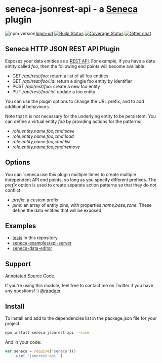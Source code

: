 # seneca-jsonrest-api - a [Seneca](http://senecajs.org) plugin


![npm version][npm-badge]][npm-url]
[![Build Status][travis-badge]][travis-url]
[![Coverage Status][coveralls-badge]][coveralls-url]
[![Gitter chat][gitter-badge]][gitter-url]



## Seneca HTTP JSON REST API Plugin

Exposes your data entities as a [REST
API](http://en.wikipedia.org/wiki/Representational_state_transfer). For
example, if you have a data entity called _foo_, then the following
end points will become available:

   * GET _/api/rest/foo_: return a list of all foo entities
   * GET _/api/rest/foo/:id_: return a single foo entity by identifier
   * POST _/api/rest/foo_: create a new foo entity
   * PUT _/api/rest/foo/:id_: update a foo entity

You can use the plugin options to change the URL prefix, and to add
additional behaviours.

Note that it is not necessary for the underlying entity to be
persistent. You can define a virtual entity _foo_ by providing actions for
the patterns:

   * _role:entity,name:foo,cmd:save_
   * _role:entity,name:foo,cmd:load_
   * _role:entity,name:foo,cmd:list_
   * _role:entity,name:foo,cmd:remove_


## Options

You can `seneca.use this plugin multiple times to create multiple
independent API end points, so long as you specify different
prefixes. The _prefix_ option is used to create separate action
patterns so that they do not conflict.

   * _prefix_: a custom prefix
   * _pins_: an array of entity pins, with properties _name,base,zone_. These define the data entities that will be exposed.

## Examples

   * [tests](https://github.com/rjrodger/seneca-jsonrest-api/tree/master/test) in this repository
   * [seneca-examples/api-server](https://github.com/rjrodger/seneca-examples/tree/master/api-server)
   * [seneca-data-editor](https://github.com/rjrodger/seneca-data-editor)


## Support
[Annotated Source Code](http://rjrodger.github.io/seneca-jsonrest-api/doc/jsonrest-api.html).

If you're using this module, feel free to contact me on Twitter if you
have any questions! :) [@rjrodger](http://twitter.com/rjrodger)

## Install

To install and add to the dependencies list in the package.json file
for your project:

```sh
npm install seneca-jsonrest-api --save
```

And in your code:

```js
var seneca = require('seneca')()
    .use( 'jsonrest-api' )
```

[npm-badge]: https://badge.fury.io/js/seneca-jsonrest-api.svg
[npm-url]: https://badge.fury.io/js/seneca-jsonrest-api
[travis-badge]: https://travis-ci.org/rjrodger/seneca-jsonrest-api.png?branch=master
[travis-url]: https://travis-ci.org/rjrodger/seneca-jsonrest-api
[coveralls-badge]: https://coveralls.io/repos/blainsmith/seneca-jwt/badge.svg?branch=master&service=github
[coveralls-url]:  https://coveralls.io/github/blainsmith/seneca-jwt?branch=master
[gitter-badge]: https://badges.gitter.im/rjrodger/seneca-jsonrest-api.png
[gitter-url]: https://gitter.im/rjrodger/seneca-jsonrest-api

